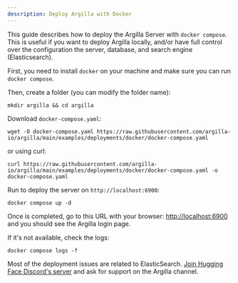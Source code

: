 ```yaml
---
description: Deploy Argilla with Docker
---
```


This guide describes how to deploy the Argilla Server with `docker compose`. This is useful if you want to deploy Argilla locally, and/or have full control over the configuration the server, database, and search engine (Elasticsearch).

First, you need to install `docker` on your machine and make sure you can run `docker compose`.

Then, create a folder (you can modify the folder name):

```console
mkdir argilla && cd argilla
```

Download `docker-compose.yaml`:

```console
wget -O docker-compose.yaml https://raw.githubusercontent.com/argilla-io/argilla/main/examples/deployments/docker/docker-compose.yaml
```

or using curl:
```console
curl https://raw.githubusercontent.com/argilla-io/argilla/main/examples/deployments/docker/docker-compose.yaml -o docker-compose.yaml
```

Run to deploy the server on `http://localhost:6900`:

```console
docker compose up -d
```

Once is completed, go to this URL with your browser: [http://localhost:6900](http://localhost:6900) and you should see the Argilla login page.

If it's not available, check the logs:

```console
docker compose logs -f
```

Most of the deployment issues are related to ElasticSearch. [Join Hugging Face Discord's server](http://hf.co/join/discord) and ask for support on the Argilla channel.
